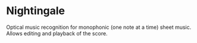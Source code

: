 # Nightingale
Optical music recognition for monophonic (one note at a time) sheet music. Allows editing and playback of the score.
